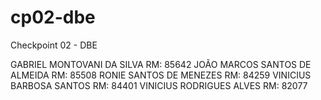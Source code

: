 # cp02-dbe
Checkpoint 02 - DBE

GABRIEL MONTOVANI DA SILVA     			RM: 85642
JOÃO MARCOS SANTOS DE ALMEIDA		RM: 85508
RONIE SANTOS DE MENEZES			RM: 84259
VINICIUS BARBOSA SANTOS 			RM: 84401
VINICIUS RODRIGUES ALVES 			RM: 82077

